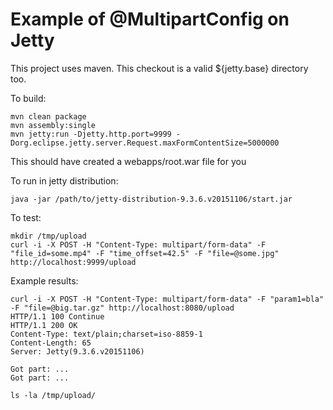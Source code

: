 Example of @MultipartConfig on Jetty
====================================

This project uses maven.
This checkout is a valid ${jetty.base} directory too.

To build:

```
mvn clean package
mvn assembly:single
mvn jetty:run -Djetty.http.port=9999 -Dorg.eclipse.jetty.server.Request.maxFormContentSize=5000000
```

This should have created a webapps/root.war file for you

To run in jetty distribution:

```
java -jar /path/to/jetty-distribution-9.3.6.v20151106/start.jar
```

To test:

```
mkdir /tmp/upload
curl -i -X POST -H "Content-Type: multipart/form-data" -F "file_id=some.mp4" -F "time_offset=42.5" -F "file=@some.jpg" http://localhost:9999/upload
```

Example results:

```
curl -i -X POST -H "Content-Type: multipart/form-data" -F "param1=bla" -F "file=@big.tar.gz" http://localhost:8080/upload
HTTP/1.1 100 Continue
HTTP/1.1 200 OK
Content-Type: text/plain;charset=iso-8859-1
Content-Length: 65
Server: Jetty(9.3.6.v20151106)

Got part: ...
Got part: ...
```

```
ls -la /tmp/upload/
```
